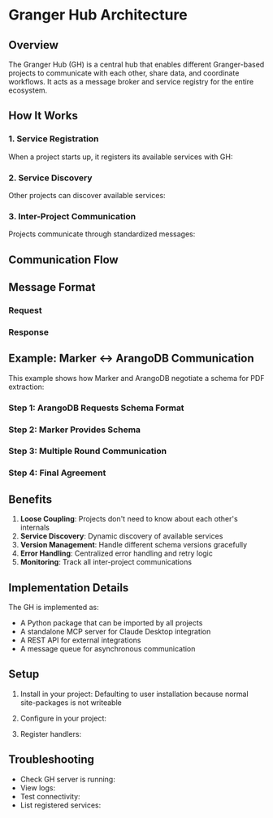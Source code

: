 # Granger Hub Architecture

## Overview

The Granger Hub (GH) is a central hub that enables different Granger-based projects to communicate with each other, share data, and coordinate workflows. It acts as a message broker and service registry for the entire ecosystem.

## How It Works

### 1. Service Registration

When a project starts up, it registers its available services with GH:



### 2. Service Discovery

Other projects can discover available services:



### 3. Inter-Project Communication

Projects communicate through standardized messages:



## Communication Flow



## Message Format

### Request


### Response


## Example: Marker ↔ ArangoDB Communication

This example shows how Marker and ArangoDB negotiate a schema for PDF extraction:

### Step 1: ArangoDB Requests Schema Format



### Step 2: Marker Provides Schema



### Step 3: Multiple Round Communication



### Step 4: Final Agreement



## Benefits

1. **Loose Coupling**: Projects don't need to know about each other's internals
2. **Service Discovery**: Dynamic discovery of available services
3. **Version Management**: Handle different schema versions gracefully
4. **Error Handling**: Centralized error handling and retry logic
5. **Monitoring**: Track all inter-project communications

## Implementation Details

The GH is implemented as:
- A Python package that can be imported by all projects
- A standalone MCP server for Claude Desktop integration
- A REST API for external integrations
- A message queue for asynchronous communication

## Setup

1. Install in your project:
   Defaulting to user installation because normal site-packages is not writeable

2. Configure in your project:
   

3. Register handlers:
   

## Troubleshooting

- Check GH server is running: 
- View logs: 
- Test connectivity: 
- List registered services: 